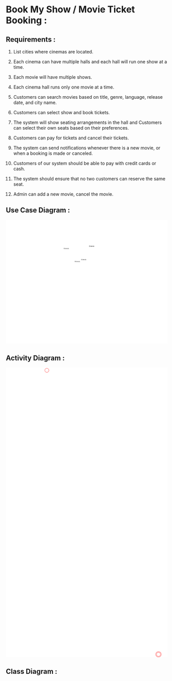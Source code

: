 # Book My Show / Movie Ticket Booking :

## Requirements :

1. List cities where cinemas are located.

2. Each cinema can have multiple halls and each hall will run one show at a time.

3. Each movie will have multiple shows.

4. Each cinema hall runs only one movie at a time.

5. Customers can search movies based on title, genre, language, release date, and city name.

6. Customers can select show and book tickets.

7. The system will show seating arrangements in the hall and Customers can select their own seats based on their preferences.

8. Customers can pay for tickets and cancel their tickets.

9. The system can send notifications whenever there is a new movie, or when a booking is made or canceled.

10. Customers of our system should be able to pay with credit cards or cash.

11. The system should ensure that no two customers can reserve the same seat.

12. Admin can add a new movie, cancel the movie.


## Use Case Diagram :

![Book My Show Use Case](UseCase.png)

## Activity Diagram :

![Book My Show Activity Diagram](ActivityDiagram.png)

## Class Diagram :
